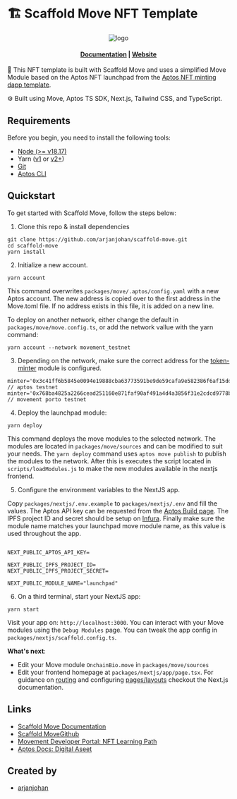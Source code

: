 # 🏗 Scaffold Move NFT Template

<div align="center">

![logo](/assets/logo_small.png)
<h4 align="center">
  <a href="https://scaffold-move-docs.vercel.app/">Documentation</a> |
  <a href="https://scaffold-move-chi.vercel.app/">Website</a>
</h4>
</div>

🧪 This NFT template is built with Scaffold Move and uses a simplified Move Module based on the Aptos NFT launchpad from the [Aptos NFT minting dapp template](https://github.com/aptos-labs/create-aptos-dapp/tree/main/templates/nft-minting-dapp-template).

⚙️ Built using Move, Aptos TS SDK, Next.js, Tailwind CSS, and TypeScript.

## Requirements

Before you begin, you need to install the following tools:

- [Node (>= v18.17)](https://nodejs.org/en/download/)
- Yarn ([v1](https://classic.yarnpkg.com/en/docs/install/) or [v2+](https://yarnpkg.com/getting-started/install))
- [Git](https://git-scm.com/downloads)
- [Aptos CLI](https://aptos.dev/en/build/cli)

## Quickstart

To get started with Scaffold Move, follow the steps below:

1. Clone this repo & install dependencies

```
git clone https://github.com/arjanjohan/scaffold-move.git
cd scaffold-move
yarn install
```
  
2. Initialize a new account.

```
yarn account
```

This command overwrites `packages/move/.aptos/config.yaml` with a new Aptos account. The new address is copied over to the first address in the Move.toml file. If no address exists in this file, it is added on a new line.

To deploy on another network, either change the default in `packages/move/move.config.ts`, or add the network vallue with the yarn command:
```
yarn account --network movement_testnet
```

3. Depending on the network, make sure the correct address for the [token-minter](https://github.com/aptos-labs/token-minter) module is configured. 
```
minter='0x3c41ff6b5845e0094e19888cba63773591be9de59cafa9e582386f6af15dd490' // aptos testnet
minter='0x768ba4825a2266cead251160e871faf90af491a4d4a3856f31e2cdcd9778b08c' // movement porto testnet
```

4. Deploy the launchpad module:

```
yarn deploy
```

This command deploys the move modules to the selected network. The modules are located in `packages/move/sources` and can be modified to suit your needs. The `yarn deploy` command uses `aptos move publish` to publish the modules to the network. After this is executes the script located in `scripts/loadModules.js` to make the new modules available in the nextjs frontend.

5. Configure the environment variables to the NextJS app.

Copy `packages/nextjs/.env.example` to `packages/nextjs/.env` and fill the values. 
The Aptos API key can be requested from the [Aptos Build page](https://developers.aptoslabs.com/). The IPFS project ID and secret should be setup on [Infura](https://www.infura.io/). Finally make sure the module name matches your launchpad move module name, as this value is used throughout the app.
```

NEXT_PUBLIC_APTOS_API_KEY=

NEXT_PUBLIC_IPFS_PROJECT_ID=
NEXT_PUBLIC_IPFS_PROJECT_SECRET=

NEXT_PUBLIC_MODULE_NAME="launchpad"
```

6. On a third terminal, start your NextJS app:

```
yarn start
```

Visit your app on: `http://localhost:3000`. You can interact with your Move modules using the `Debug Modules` page. You can tweak the app config in `packages/nextjs/scaffold.config.ts`.

**What's next**:

- Edit your Move module `OnchainBio.move` in `packages/move/sources`
- Edit your frontend homepage at `packages/nextjs/app/page.tsx`. For guidance on [routing](https://nextjs.org/docs/app/building-your-application/routing/defining-routes) and configuring [pages/layouts](https://nextjs.org/docs/app/building-your-application/routing/pages-and-layouts) checkout the Next.js documentation.
<!-- - Edit your Move modules test in: `packages/move/test`. To run test use `yarn hardhat:test` -->

## Links



- [Scaffold Move Documentation](https://scaffold-move-docs.vercel.app/)
- [Scaffold MoveGithub](https://github.com/arjanjohan/scaffold-move)
- [Movement Developer Portal: NFT Learning Path](https://developer.movementnetwork.xyz/learning-paths/nft)
- [Aptos Docs: Digital Aseet](https://aptos.dev/en/build/smart-contracts/digital-asset)


## Created by

- [arjanjohan](https://x.com/arjanjohan/)
